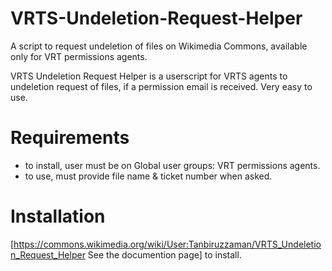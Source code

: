 # VRTS-Undeletion-Request-Helper
A script to request undeletion of files on Wikimedia Commons, available only for VRT permissions agents.

VRTS Undeletion Request Helper is a userscript for VRTS agents to undeletion request of files, if a permission email is received. Very easy to use.

# Requirements
* to install, user must be on Global user groups: VRT permissions agents.
* to use, must provide file name & ticket number when asked.

# Installation
[https://commons.wikimedia.org/wiki/User:Tanbiruzzaman/VRTS_Undeletion_Request_Helper See the documention page] to install.
